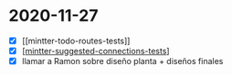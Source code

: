 # 2020-11-27

- [x] [[mintter-todo-routes-tests]]
- [x] [[mintter-suggested-connections-tests]]
- [x] llamar a Ramon sobre diseño planta + diseños finales

[//begin]: # "Autogenerated link references for markdown compatibility"
[mintter-suggested-connections-tests]: ../mintter-suggested-connections-tests "Suggested Connections Tests"
[//end]: # "Autogenerated link references"
